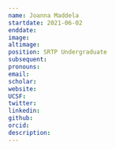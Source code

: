 ```yaml
---
name: Joanna Maddela
startdate: 2021-06-02
enddate:
image:
altimage:
position: SRTP Undergraduate
subsequent:
pronouns:
email:
scholar:
website:
UCSF:
twitter:
linkedin:
github:
orcid:
description:
---
```

